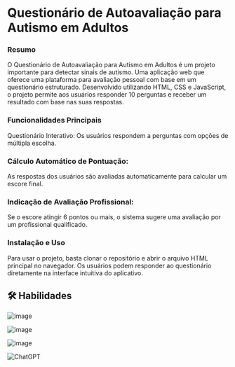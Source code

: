 # Questionário de Autoavaliação para Autismo em Adultos



### Resumo
O Questionário de Autoavaliação para Autismo em Adultos é um projeto importante para detectar sinais de autismo. Uma aplicação web que oferece uma plataforma para avaliação pessoal com base em um questionário estruturado. Desenvolvido utilizando HTML, CSS e JavaScript, o projeto permite aos usuários responder 10 perguntas e receber um resultado com base nas suas respostas.

### Funcionalidades Principais
Questionário Interativo: Os usuários respondem a perguntas com opções de múltipla escolha.

### Cálculo Automático de Pontuação: 
As respostas dos usuários são avaliadas automaticamente para calcular um escore final.

### Indicação de Avaliação Profissional: 
Se o escore atingir 6 pontos ou mais, o sistema sugere uma avaliação por um profissional qualificado.

### Instalação e Uso
Para usar o projeto, basta clonar o repositório e abrir o arquivo HTML principal no navegador. Os usuários podem responder ao questionário diretamente na interface intuitiva do aplicativo.

## 🛠 Habilidades

![image](https://img.shields.io/badge/JavaScript-F7DF1E?style=for-the-badge&logo=javascript&logoColor=black) 

![image](https://img.shields.io/badge/HTML5-E34F26?style=for-the-badge&logo=html5&logoColor=white)

![image](https://img.shields.io/badge/CSS-239120?&style=for-the-badge&logo=css3&logoColor=white)

![ChatGPT](https://img.shields.io/badge/chatGPT-74aa9c?style=for-the-badge&logo=openai&logoColor=white)

